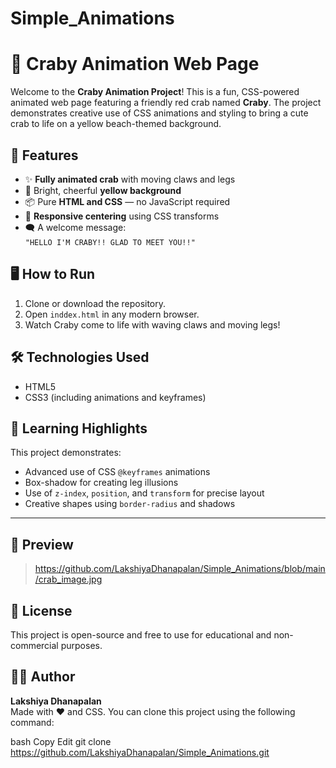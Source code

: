 # Simple_Animations
# 🦀 Craby Animation Web Page

Welcome to the **Craby Animation Project**! This is a fun, CSS-powered animated web page featuring a friendly red crab named **Craby**. The project demonstrates creative use of CSS animations and styling to bring a cute crab to life on a yellow beach-themed background.

## 🧾 Features

- ✨ **Fully animated crab** with moving claws and legs
- 🎨 Bright, cheerful **yellow background**
- 📦 Pure **HTML and CSS** — no JavaScript required
- 📱 **Responsive centering** using CSS transforms
- 🗨️ A welcome message:  
  `"HELLO I'M CRABY!! GLAD TO MEET YOU!!"`



## 🖥️ How to Run

1. Clone or download the repository.
2. Open `inddex.html` in any modern browser.
3. Watch Craby come to life with waving claws and moving legs!


## 🛠️ Technologies Used

- HTML5
- CSS3 (including animations and keyframes)



## 🧠 Learning Highlights

This project demonstrates:

- Advanced use of CSS `@keyframes` animations
- Box-shadow for creating leg illusions
- Use of `z-index`, `position`, and `transform` for precise layout
- Creative shapes using `border-radius` and shadows

---

## 📸 Preview

>   https://github.com/LakshiyaDhanapalan/Simple_Animations/blob/main/crab_image.jpg


## 📄 License

This project is open-source and free to use for educational and non-commercial purposes.


## 🙋‍♀️ Author

**Lakshiya Dhanapalan**  
Made with ❤️ and CSS.
You can clone this project using the following command:

bash
Copy
Edit
git clone https://github.com/LakshiyaDhanapalan/Simple_Animations.git



